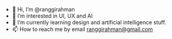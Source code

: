 - 👋 Hi, I’m @ranggirahman
- 👀 I’m interested in UI, UX and AI
- 🌱 I’m currently learning design and artificial intelligence stuff.
- 📫 How to reach me by email ranggirahman@gmail.com

<!---
ranggirahman/ranggirahman is a ✨ special ✨ repository because its `README.md` (this file) appears on your GitHub profile.
You can click the Preview link to take a look at your changes.
--->
